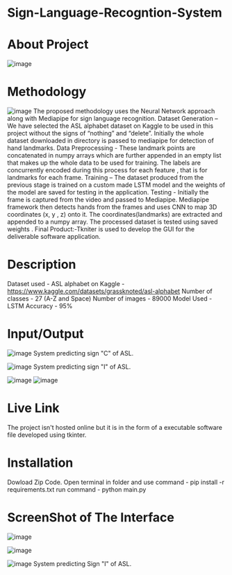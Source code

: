 # Sign-Language-Recogntion-System

# About Project
![image](https://user-images.githubusercontent.com/21967832/208241394-fec2887e-a836-4916-98c6-2635bf6f24d2.png)


# Methodology
![image](https://user-images.githubusercontent.com/21967832/208241391-a36ec4e4-9e72-49ae-aba2-ae71be4dc7c4.png)
The proposed methodology uses the Neural Network approach along with Mediapipe for sign language recognition.
Dataset Generation – We have selected the ASL alphabet dataset on Kaggle to be used in this project without the signs of “nothing” and “delete”. Initially the whole dataset downloaded in directory is passed to mediapipe for detection of hand landmarks.
Data Preprocessing - These landmark points are concatenated in numpy arrays which are further appended in an empty list that makes up the whole data to be used for training. The labels are concurrently encoded during this process for each feature , that is for landmarks for each frame.
Training – The dataset produced from the previous stage is trained on a custom made LSTM model and the weights of the model are saved for testing in the application. 
Testing - Initially the frame is captured from the video and passed to Mediapipe. Mediapipe framework then detects hands from the frames and uses CNN to map 3D coordinates (x, y , z) onto it. The coordinates(landmarks) are extracted and appended to a numpy array. The processed dataset is tested using saved weights .
Final Product:-Tkniter is used to develop the GUI for the deliverable software application.


# Description
Dataset used - ASL alphabet on Kaggle - https://www.kaggle.com/datasets/grassknoted/asl-alphabet
Number of classes - 27 (A-Z and Space)
Number of images - 89000
Model Used - LSTM
Accuracy - 95%

# Input/Output
![image](https://user-images.githubusercontent.com/21967832/208241438-d0aeef30-3268-4918-9b9c-7c68a5bc73ce.png)
System predicting sign "C" of ASL.

![image](https://user-images.githubusercontent.com/21967832/208241457-c417a943-fd49-4a9a-8b60-feda944741bf.png)
System predicting sign "I" of ASL.

![image](https://user-images.githubusercontent.com/21967832/208241480-d878e452-147a-4bf0-8c2f-3257a14de5d3.png)
![image](https://user-images.githubusercontent.com/21967832/208241482-312b2d93-0ed9-4f69-a983-ecc8f9df6380.png)

# Live Link
The project isn't hosted online but it is in the form of a executable software file developed using tkinter.

# Installation

Dowload Zip Code.
Open terminal in folder and use command - pip install -r requirements.txt
run command - python main.py


# ScreenShot of The Interface
![image](https://user-images.githubusercontent.com/21967832/208241497-ea531730-8508-44aa-9604-24cdf87246fd.png)

![image](https://user-images.githubusercontent.com/21967832/208241502-0e5780b7-f05d-459f-ba63-4e6f521e7ff5.png)

![image](https://user-images.githubusercontent.com/21967832/208241508-0ca0ebe2-149b-4b57-bd52-387015c8304d.png)
System predicting Sign "I" of ASL.

